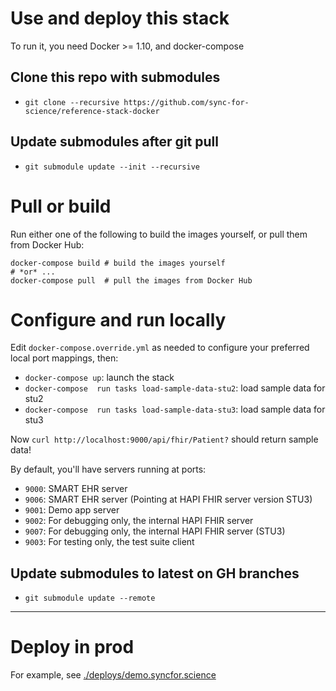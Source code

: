 # Use and deploy this stack

To run it, you need Docker >= 1.10, and docker-compose

## Clone this repo with submodules
 * `git clone --recursive https://github.com/sync-for-science/reference-stack-docker`

## Update submodules after git pull
 * `git submodule update --init --recursive`

# Pull or build

Run either one of the following to build the images yourself, or pull them from Docker Hub:

    docker-compose build # build the images yourself
    # *or* ...
    docker-compose pull  # pull the images from Docker Hub

# Configure and run locally

Edit `docker-compose.override.yml` as needed to configure your preferred local port mappings, then:

 * `docker-compose up`: launch the stack
 * `docker-compose  run tasks load-sample-data-stu2`: load sample data for stu2
 * `docker-compose  run tasks load-sample-data-stu3`: load sample data for stu3

Now `curl http://localhost:9000/api/fhir/Patient?` should return sample data!

By default, you'll have servers running at ports:

 * `9000`: SMART EHR server
 * `9006`: SMART EHR server (Pointing at HAPI FHIR server version STU3)
 * `9001`: Demo app server
 * `9002`: For debugging only, the internal HAPI FHIR server
 * `9007`: For debugging only, the internal HAPI FHIR server (STU3)
 * `9003`: For testing only, the test suite client


## Update submodules to latest on GH branches
 * `git submodule update --remote`


---

# Deploy in prod

For example, see [./deploys/demo.syncfor.science](./deploys/demo.syncfor.science)
